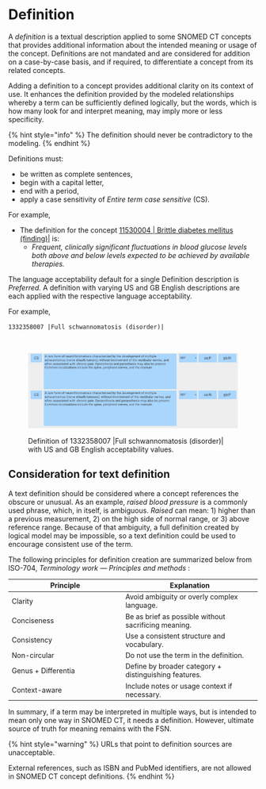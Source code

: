 # Definition

A _definition_ is a textual description applied to some SNOMED CT concepts that provides additional information about the intended meaning or usage of the concept. Definitions are not mandated and are considered for addition on a case-by-case basis, and if required, to differentiate a concept from its related concepts.

Adding a definition to a concept provides additional clarity on its context of use. It enhances the definition provided by the modeled relationships whereby a term can be sufficiently defined logically, but the words, which is how many look for and interpret meaning, may imply more or less specificity.

{% hint style="info" %}
The definition should never be contradictory to the modeling.
{% endhint %}

Definitions must:

* be written as complete sentences,
* begin with a capital letter,
* end with a period,
* apply a case sensitivity of _Entire term case_ _sensitive_ (CS).

For example,

* The definition for the concept [11530004 | Brittle diabetes mellitus (finding)|](http://snomed.info/id/11530004) is:
  * _Frequent, clinically significant fluctuations in blood glucose levels both above and below levels expected to be achieved by available therapies._

The language acceptability default for a single Definition description is _Preferred._ A definition with varying US and GB English descriptions are each applied with the respective language acceptability.

For example,

```
1332358007 |Full schwannomatosis (disorder)|
```

<figure><img src="../../../../authoring/general-naming-conventions/descriptions/images/265618742.png" alt=""><figcaption></figcaption></figure>

<figure><img src="../../../../.gitbook/assets/image (1) (1) (1) (1) (1) (1) (1).png" alt=""><figcaption><p>Definition of 1332358007 |Full schwannomatosis (disorder)| with US and GB English acceptability values.</p></figcaption></figure>

## Consideration for text definition

A text definition should be considered where a concept references the obscure or unusual. As an example, _raised blood pressure_ is a commonly used phrase, which, in itself, is ambiguous. _Raised_ can mean: 1) higher than a previous measurement, 2) on the high side of normal range, or 3) above reference range. Because of that ambiguity, a full definition created by logical model may be impossible, so a text definition could be used to encourage consistent use of the term.

The following principles for definition creation are summarized below from ISO-704, _Terminology work — Principles and methods_ :

<table><thead><tr><th width="215.671875">Principle</th><th>Explanation</th></tr></thead><tbody><tr><td>Clarity</td><td>Avoid ambiguity or overly complex language.</td></tr><tr><td>Conciseness</td><td>Be as brief as possible without sacrificing meaning.</td></tr><tr><td>Consistency</td><td>Use a consistent structure and vocabulary.</td></tr><tr><td>Non-circular</td><td>Do not use the term in the definition.</td></tr><tr><td>Genus + Differentia</td><td>Define by broader category + distinguishing features.</td></tr><tr><td>Context-aware</td><td>Include notes or usage context if necessary.</td></tr></tbody></table>

In summary, if a term may be interpreted in multiple ways, but is intended to mean only one way in SNOMED CT, it needs a definition. However, ultimate source of truth for meaning remains with the FSN.

{% hint style="warning" %}
URLs that point to definition sources are unacceptable.

External references, such as ISBN and PubMed identifiers, are not allowed in SNOMED CT concept definitions.
{% endhint %}
